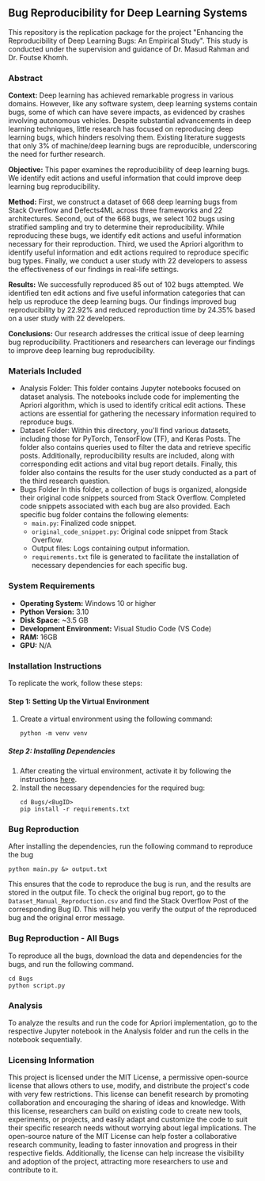 ## Bug Reproducibility for Deep Learning Systems

This repository is the replication package for the project "Enhancing the Reproducibility of Deep Learning Bugs: An Empirical Study". This study is conducted under the supervision and guidance of Dr. Masud Rahman and Dr. Foutse Khomh.

### Abstract
**Context:** Deep learning has achieved remarkable progress in various domains. However, like any software system, deep learning systems contain bugs, some of which can have severe impacts, as evidenced by crashes involving autonomous vehicles. Despite substantial advancements in deep learning techniques, little research has focused on reproducing deep learning bugs, which hinders resolving them. Existing literature suggests that only 3\% of machine/deep learning bugs are reproducible, underscoring the need for further research.

**Objective:** This paper examines the reproducibility of deep learning bugs. We identify edit actions and useful information that could improve deep learning bug reproducibility.

**Method:** First, we construct a dataset of 668 deep learning bugs from Stack Overflow and Defects4ML across three frameworks and 22 architectures. Second, out of the 668 bugs, we select 102 bugs using stratified sampling and try to determine their reproducibility. While reproducing these bugs, we identify edit actions and useful information necessary for their reproduction. Third, we used the Apriori algorithm to identify useful information and edit actions required to reproduce specific bug types. Finally, we conduct a user study with 22 developers to assess the effectiveness of our findings in real-life settings. 

**Results:** We successfully reproduced 85 out of 102 bugs attempted. We identified ten edit actions and five useful information categories that can help us reproduce the deep learning bugs. Our findings improved bug reproducibility by 22.92\% and reduced reproduction time by 24.35\% based on a user study with 22 developers.

**Conclusions:** Our research addresses the critical issue of deep learning bug reproducibility. Practitioners and researchers can leverage our findings to improve deep learning bug reproducibility.

### Materials Included
* Analysis Folder: This folder contains Jupyter notebooks focused on dataset analysis. The notebooks include code for implementing the Apriori algorithm, which is used to identify critical edit actions. These actions are essential for gathering the necessary information required to reproduce bugs.
* Dataset Folder: Within this directory, you'll find various datasets, including those for PyTorch, TensorFlow (TF), and Keras Posts. The folder also contains queries used to filter the data and retrieve specific posts. Additionally, reproducibility results are included, along with corresponding edit actions and vital bug report details. Finally, this folder also contains the results for the user study conducted as a part of the third research question.
* Bugs Folder In this folder, a collection of bugs is organized, alongside their original code snippets sourced from Stack Overflow. Completed code snippets associated with each bug are also provided. Each specific bug folder contains the following elements:
  - `main.py`: Finalized code snippet.
  - `original_code_snippet.py`: Original code snippet from Stack Overflow.
  - Output files: Logs containing output information.
  - `requirements.txt` file is generated to facilitate the installation of necessary dependencies for each specific bug.

### System Requirements
- **Operating System:** Windows 10 or higher
- **Python Version:** 3.10
- **Disk Space:** ~3.5 GB
- **Development Environment:** Visual Studio Code (VS Code)
- **RAM:** 16GB
- **GPU:** N/A

### Installation Instructions

To replicate the work, follow these steps:

#### Step 1: Setting Up the Virtual Environment
1. Create a virtual environment using the following command:
    ```shell
    python -m venv venv
    ```

##### Step 2: Installing Dependencies
1. After creating the virtual environment, activate it by following the instructions [here](https://docs.python.org/3/library/venv.html).
2. Install the necessary dependencies for the required bug:
    ```shell
    cd Bugs/<BugID>
    pip install -r requirements.txt
    ```
###  Bug Reproduction
After installing the dependencies, run the following command to reproduce the bug
```shell
python main.py &> output.txt
```
This ensures that the code to reproduce the bug is run, and the results are stored in the output file. To check the original bug report, go to the `Dataset_Manual_Reproduction.csv` and find the Stack Overflow Post of the corresponding Bug ID. This will help you verify the output of the reproduced bug and the original error message.


### Bug Reproduction - All Bugs
To reproduce all the bugs, download the data and dependencies for the bugs, and run the following command.
```shell
cd Bugs
python script.py
```

### Analysis
To analyze the results and run the code for Apriori implementation, go to the respective Jupyter notebook in the Analysis folder and run the cells in the notebook sequentially.

### Licensing Information
This project is licensed under the MIT License, a permissive open-source license that allows others to use, modify, and distribute the project's code with very few restrictions. This license can benefit research by promoting collaboration and encouraging the sharing of ideas and knowledge. With this license, researchers can build on existing code to create new tools, experiments, or projects, and easily adapt and customize the code to suit their specific research needs without worrying about legal implications. The open-source nature of the MIT License can help foster a collaborative research community, leading to faster innovation and progress in their respective fields. Additionally, the license can help increase the visibility and adoption of the project, attracting more researchers to use and contribute to it.
